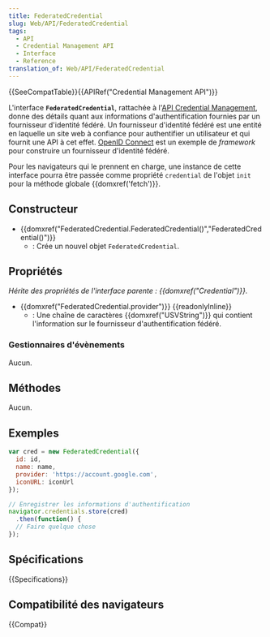 ```yaml
---
title: FederatedCredential
slug: Web/API/FederatedCredential
tags:
  - API
  - Credential Management API
  - Interface
  - Reference
translation_of: Web/API/FederatedCredential
---
```


{{SeeCompatTable}}{{APIRef("Credential Management API")}}

L'interface **`FederatedCredential`**, rattachée à l'[API Credential Management](/fr/docs/Web/API/Credential_Management_API), donne des détails quant aux informations d'authentification fournies par un fournisseur d'identité fédéré. Un fournisseur d'identité fédéré est une entité en laquelle un site web à confiance pour authentifier un utilisateur et qui fournit une API à cet effet. [OpenID Connect](http://openid.net/developers/specs/) est un exemple de _framework_ pour construire un fournisseur d'identité fédéré.

Pour les navigateurs qui le prennent en charge, une instance de cette interface pourra être passée comme propriété `credential` de l'objet `init` pour la méthode globale {{domxref('fetch')}}.

## Constructeur

- {{domxref("FederatedCredential.FederatedCredential()","FederatedCredential()")}}
  - : Crée un nouvel objet `FederatedCredential`.

## Propriétés

_Hérite des propriétés de l'interface parente : {{domxref("Credential")}}._

- {{domxref("FederatedCredential.provider")}} {{readonlyInline}}
  - : Une chaîne de caractères {{domxref("USVString")}} qui contient l'information sur le fournisseur d'authentification fédéré.

### Gestionnaires d'évènements

Aucun.

## Méthodes

Aucun.

## Exemples

```js
var cred = new FederatedCredential({
  id: id,
  name: name,
  provider: 'https://account.google.com',
  iconURL: iconUrl
});

// Enregistrer les informations d'authentification
navigator.credentials.store(cred)
  .then(function() {
  // Faire quelque chose
});
```

## Spécifications

{{Specifications}}

## Compatibilité des navigateurs

{{Compat}}
